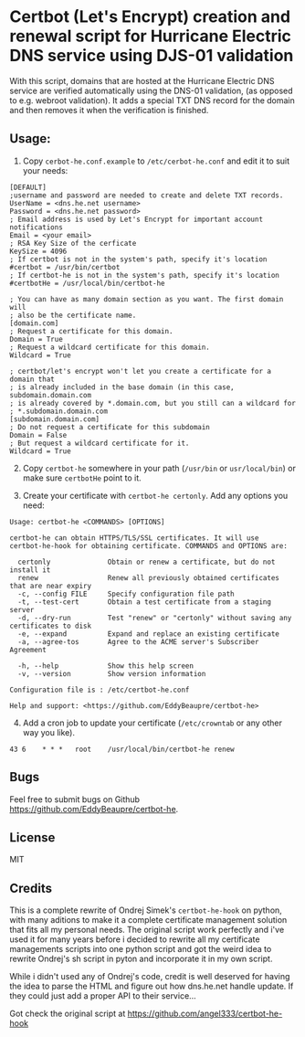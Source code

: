 # Certbot (Let's Encrypt) creation and renewal script for Hurricane Electric DNS service using DJS-01 validation

With this script, domains that are hosted at the Hurricane Electric DNS service are verified automatically using the DNS-01 validation, (as opposed to e.g. webroot validation). It adds a special TXT DNS record for the domain and then removes it when the verification is finished.
 
## Usage:
1. Copy `cerbot-he.conf.example` to `/etc/cerbot-he.conf` and edit it to suit your needs:

```
[DEFAULT]
;username and password are needed to create and delete TXT records.
UserName = <dns.he.net username>
Password = <dns.he.net password>
; Email address is used by Let's Encrypt for important account notifications
Email = <your email>
; RSA Key Size of the cerficate
KeySize = 4096
; If certbot is not in the system's path, specify it's location
#certbot = /usr/bin/certbot
; If certbot-he is not in the system's path, specify it's location
#certbotHe = /usr/local/bin/certbot-he

; You can have as many domain section as you want. The first domain will
; also be the certificate name.
[domain.com]
; Request a certificate for this domain.
Domain = True
; Request a wildcard certificate for this domain.
Wildcard = True

; certbot/let's encrypt won't let you create a certificate for a domain that
; is already included in the base domain (in this case, subdomain.domain.com
; is already covered by *.domain.com, but you still can a wildcard for
; *.subdomain.domain.com
[subdomain.domain.com]
; Do not request a certificate for this subdomain
Domain = False
; But request a wildcard certificate for it.
Wildcard = True
```

2. Copy `certbot-he` somewhere in your path (`/usr/bin` or `usr/local/bin`) or make sure `certbotHe` point to it.

3. Create your certificate with `certbot-he certonly`. Add any options you need:

```
Usage: certbot-he <COMMANDS> [OPTIONS]

certbot-he can obtain HTTPS/TLS/SSL certificates. It will use
certbot-he-hook for obtaining certificate. COMMANDS and OPTIONS are:

  certonly              Obtain or renew a certificate, but do not install it
  renew                 Renew all previously obtained certificates that are near expiry
  -c, --config FILE     Specify configuration file path
  -t, --test-cert       Obtain a test certificate from a staging server
  -d, --dry-run         Test "renew" or "certonly" without saving any certificates to disk
  -e, --expand          Expand and replace an existing certificate
  -a, --agree-tos       Agree to the ACME server's Subscriber Agreement

  -h, --help            Show this help screen
  -v, --version         Show version information

Configuration file is : /etc/certbot-he.conf

Help and support: <https://github.com/EddyBeaupre/certbot-he>
```

4. Add a cron job to update your certificate (`/etc/crowntab` or any other way you like).

```
43 6    * * *   root    /usr/local/bin/certbot-he renew
```

## Bugs

Feel free to submit bugs on Github <https://github.com/EddyBeaupre/certbot-he>.

## License

MIT

## Credits

This is a complete rewrite of Ondrej Simek's `certbot-he-hook` on python, with many aditions to make it a complete certificate management solution that fits all my personal needs. The original script work perfectly and i've used it for many years before i decided to rewrite all my certificate managements scripts into one python script and got the weird idea to rewrite Ondrej's sh script in pyton and incorporate it in my own script.

While i didn't used any of Ondrej's code, credit is well deserved for having the idea to parse the HTML and figure out how dns.he.net handle update. If they could just add a proper API to their service...

Got check the original script at https://github.com/angel333/certbot-he-hook
